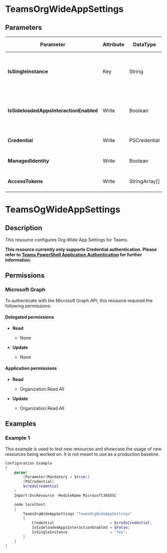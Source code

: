 ﻿# TeamsOrgWideAppSettings

## Parameters

| Parameter | Attribute | DataType | Description | Allowed Values |
| --- | --- | --- | --- | --- |
| **IsSingleInstance** | Key | String | Specifies the resource is a single instance, the value must be 'Yes' | `Yes` |
| **IsSideloadedAppsInteractionEnabled** | Write | Boolean | Determines whether or not to allow interaction with custom apps. | |
| **Credential** | Write | PSCredential | Credentials of the Teams Admin | |
| **ManagedIdentity** | Write | Boolean | Managed ID being used for authentication. | |
| **AccessTokens** | Write | StringArray[] | Access token used for authentication. | |


# TeamsOgWideAppSettings

## Description

This resource configures Org-Wide App Settings for Teams.

**This resource currently only supports Credential authentication. Please refer to [Teams PowerShell Application Authentication](https://learn.microsoft.com/en-us/microsoftteams/teams-powershell-application-authentication) for further information.**
## Permissions

### Microsoft Graph

To authenticate with the Microsoft Graph API, this resource required the following permissions:

#### Delegated permissions

- **Read**

    - None

- **Update**

    - None

#### Application permissions

- **Read**

    - Organization.Read.All

- **Update**

    - Organization.Read.All

## Examples

### Example 1

This example is used to test new resources and showcase the usage of new resources being worked on.
It is not meant to use as a production baseline.

```powershell
Configuration Example
{
    param(
        [Parameter(Mandatory = $true)]
        [PSCredential]
        $credsCredential
    )
    Import-DscResource -ModuleName Microsoft365DSC

    node localhost
    {
        TeamsOrgWideAppSettings "TeamsOrgWideAppSettings"
        {
            Credential                         = $credsCredential;
            IsSideloadedAppsInteractionEnabled = $False;
            IsSingleInstance                   = "Yes";
        }
    }
}
```

